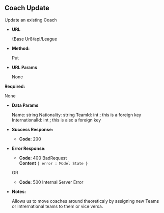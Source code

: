 **Coach Update**
----
  Update an existing Coach

* **URL**

  {Base Url}/api/League

* **Method:**

  Put


* **URL Params**

   None
   
 **Required:**

   None

* **Data Params**

   Name: string
   Nationality: string
   TeamId: int ; this is a foreign key
   InternationalId: int ; this is also a foreign key

* **Success Response:**

   * **Code:** 200 <br />

* **Error Response:**

  * **Code:** 400 BadRequest <br />
    **Content** `{ error : Model State }`

  OR

  * **Code:** 500 Internal Server Error

* **Notes:**

    Allows us to move coaches around theoreticaly by assigning new Teams or Intrernational teams to them or vice versa.